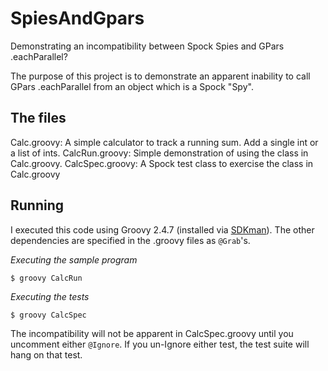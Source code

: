 # SpiesAndGpars
Demonstrating an incompatibility between Spock Spies and GPars .eachParallel?

The purpose of this project is to demonstrate an apparent inability to call GPars .eachParallel from an object which is a Spock "Spy".

## The files
Calc.groovy: A simple calculator to track a running sum. Add a single int or a list of ints.
CalcRun.groovy: Simple demonstration of using the class in Calc.groovy.
CalcSpec.groovy: A Spock test class to exercise the class in Calc.groovy

## Running
I executed this code using Groovy 2.4.7 (installed via [SDKman](http://sdkman.io/)). The other dependencies are specified in the .groovy files as `@Grab`'s.

*Executing the sample program*

`$ groovy CalcRun`

*Executing the tests*

`$ groovy CalcSpec`

The incompatibility will not be apparent in CalcSpec.groovy until you uncomment either `@Ignore`. If you un-Ignore either test, the test suite will hang on that test.
